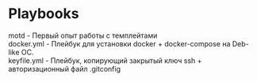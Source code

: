 # Playbooks 
motd - Первый опыт работы с темплейтами <br />
docker.yml - Плейбук для установки docker + docker-compose на Deb-like ОС. <br />
keyfile.yml - Плейбук, копирующий закрытый ключ ssh + авторизационный файл .gitconfig <br />


